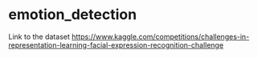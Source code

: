 # emotion_detection

Link to the dataset
https://www.kaggle.com/competitions/challenges-in-representation-learning-facial-expression-recognition-challenge
